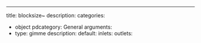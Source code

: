 ---
title: blocksize~
description:
categories:
 - object
pdcategory: General
arguments:
- type: gimme
  description:
  default:
inlets:
outlets:
